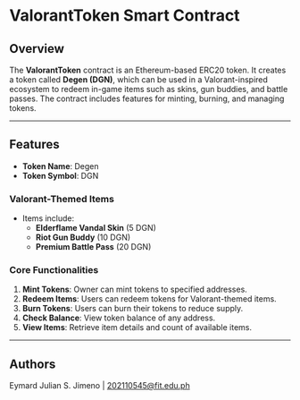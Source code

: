 # ValorantToken Smart Contract

## Overview
The **ValorantToken** contract is an Ethereum-based ERC20 token. It creates a token called **Degen (DGN)**, which can be used in a Valorant-inspired ecosystem to redeem in-game items such as skins, gun buddies, and battle passes. The contract includes features for minting, burning, and managing tokens.

---

## Features
- **Token Name**: Degen  
- **Token Symbol**: DGN  

### Valorant-Themed Items
- Items include:
  - **Elderflame Vandal Skin** (5 DGN)
  - **Riot Gun Buddy** (10 DGN)
  - **Premium Battle Pass** (20 DGN)

### Core Functionalities
1. **Mint Tokens**: Owner can mint tokens to specified addresses.
2. **Redeem Items**: Users can redeem tokens for Valorant-themed items.
3. **Burn Tokens**: Users can burn their tokens to reduce supply.
4. **Check Balance**: View token balance of any address.
5. **View Items**: Retrieve item details and count of available items.

---

## Authors
Eymard Julian S. Jimeno | 202110545@fit.edu.ph
